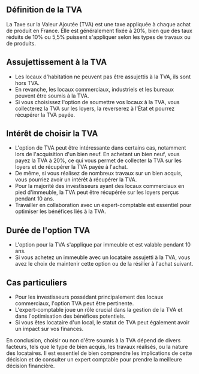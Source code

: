 ## Définition de la TVA
La Taxe sur la Valeur Ajoutée (TVA) est une taxe appliquée à chaque achat de produit en France. Elle est généralement fixée à 20%, bien que des taux réduits de 10% ou 5,5% puissent s'appliquer selon les types de travaux ou de produits.

## Assujettissement à la TVA
- Les locaux d'habitation ne peuvent pas être assujettis à la TVA, ils sont hors TVA.
- En revanche, les locaux commerciaux, industriels et les bureaux peuvent être soumis à la TVA.
- Si vous choisissez l'option de soumettre vos locaux à la TVA, vous collecterez la TVA sur les loyers, la reverserez à l'État et pourrez récupérer la TVA payée.

## Intérêt de choisir la TVA
- L'option de TVA peut être intéressante dans certains cas, notamment lors de l'acquisition d'un bien neuf. En achetant un bien neuf, vous payez la TVA à 20%, ce qui vous permet de collecter la TVA sur les loyers et de récupérer la TVA payée à l'achat.
- De même, si vous réalisez de nombreux travaux sur un bien acquis, vous pourriez avoir un intérêt à récupérer la TVA.
- Pour la majorité des investisseurs ayant des locaux commerciaux en pied d'immeuble, la TVA peut être récupérée sur les loyers perçus pendant 10 ans.
- Travailler en collaboration avec un expert-comptable est essentiel pour optimiser les bénéfices liés à la TVA.

## Durée de l'option TVA
- L'option pour la TVA s'applique par immeuble et est valable pendant 10 ans.
- Si vous achetez un immeuble avec un locataire assujetti à la TVA, vous avez le choix de maintenir cette option ou de la résilier à l'achat suivant.

## Cas particuliers
- Pour les investisseurs possédant principalement des locaux commerciaux, l'option TVA peut être pertinente.
- L'expert-comptable joue un rôle crucial dans la gestion de la TVA et dans l'optimisation des bénéfices potentiels.
- Si vous êtes locataire d'un local, le statut de TVA peut également avoir un impact sur vos finances.

En conclusion, choisir ou non d'être soumis à la TVA dépend de divers facteurs, tels que le type de bien acquis, les travaux réalisés, ou la nature des locataires. Il est essentiel de bien comprendre les implications de cette décision et de consulter un expert comptable pour prendre la meilleure décision financière.